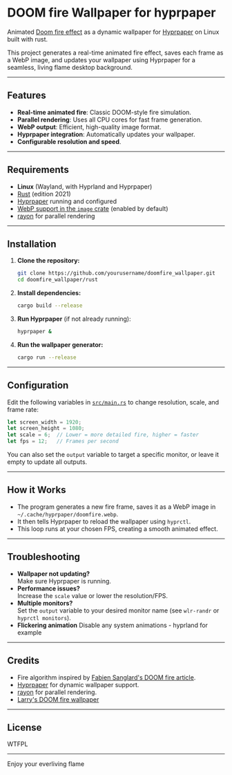 # DOOM fire Wallpaper for hyprpaper

Animated [Doom fire effect](https://fabiensanglard.net/doom_fire_psx/) as a dynamic wallpaper for [Hyprpaper](https://github.com/hyprwm/hyprpaper) on Linux built with rust.

This project generates a real-time animated fire effect, saves each frame as a WebP image, and updates your wallpaper using Hyprpaper for a seamless, living flame desktop background.

---

## Features

- **Real-time animated fire**: Classic DOOM-style fire simulation.
- **Parallel rendering**: Uses all CPU cores for fast frame generation.
- **WebP output**: Efficient, high-quality image format.
- **Hyprpaper integration**: Automatically updates your wallpaper.
- **Configurable resolution and speed**.

---

## Requirements

- **Linux** (Wayland, with Hyprland and Hyprpaper)
- [Rust](https://rust-lang.org/) (edition 2021)
- [Hyprpaper](https://github.com/hyprwm/hyprpaper) running and configured
- [WebP support in the `image` crate](https://crates.io/crates/image) (enabled by default)
- [rayon](https://crates.io/crates/rayon) for parallel rendering

---

## Installation

1. **Clone the repository:**
   ```sh
   git clone https://github.com/yourusername/doomfire_wallpaper.git
   cd doomfire_wallpaper/rust
   ```

2. **Install dependencies:**
   ```sh
   cargo build --release
   ```

3. **Run Hyprpaper** (if not already running):
   ```sh
   hyprpaper &
   ```

4. **Run the wallpaper generator:**
   ```sh
   cargo run --release
   ```

---

## Configuration

Edit the following variables in [`src/main.rs`](src/main.rs) to change resolution, scale, and frame rate:

```rust
let screen_width = 1920;
let screen_height = 1080;
let scale = 6;  // Lower = more detailed fire, higher = faster
let fps = 12;   // Frames per second
```

You can also set the `output` variable to target a specific monitor, or leave it empty to update all outputs.

---

## How it Works

- The program generates a new fire frame, saves it as a WebP image in `~/.cache/hyprpaper/doomfire.webp`.
- It then tells Hyprpaper to reload the wallpaper using `hyprctl`.
- This loop runs at your chosen FPS, creating a smooth animated effect.

---

## Troubleshooting

- **Wallpaper not updating?**  
  Make sure Hyprpaper is running.
- **Performance issues?**  
  Increase the `scale` value or lower the resolution/FPS.
- **Multiple monitors?**  
  Set the `output` variable to your desired monitor name (see `wlr-randr` or `hyprctl monitors`).
- **Flickering animation**
  Disable any system animations - hyprland for example

---

## Credits

- Fire algorithm inspired by [Fabien Sanglard's DOOM fire article](https://fabiensanglard.net/doom_fire_psx/).
- [Hyprpaper](https://github.com/hyprwm/hyprpaper) for dynamic wallpaper support.
- [rayon](https://crates.io/crates/rayon) for parallel rendering.
- [Larry's DOOM fire wallpaper](https://github.com/Leafmun-certii/arch_linux_doom_fire_wallpaper)

---

## License

WTFPL

---

Enjoy your everliving flame